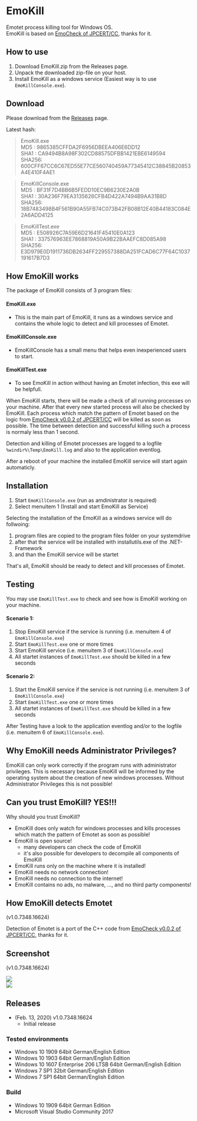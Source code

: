 # EmoKill

Emotet process killing tool for Windows OS.  
EmoKill is based on [EmoCheck of JPCERT/CC](https://github.com/JPCERTCC/EmoCheck), thanks for it.

## How to use

1. Download EmoKill.zip from the Releases page.
2. Unpack the downloaded zip-file on your host.
3. Install EmoKill as a windows service (Easiest way is to use `EmoKillConsole.exe`).

## Download

Please download from the [Releases](https://github.com/ZiMADE/EmoKill/releases) page.

Latest hash:  

> EmoKill.exe  
>   MD5   : 9865385CFFDA2F6956DBEEA406E6DD12  
>   SHA1  : CA9494B8A98F302CD88575DFBB1421EBE6149594  
>   SHA256: 600CFF67CC6C67ED55E77CE560740459A77345412C38845B20853A4E410F4AE1  

> EmoKillConsole.exe  
>   MD5   : BF31F7D4BB6B5FEDD10EC9B6230E2A0B  
>   SHA1  : 30A236F79EA3135626CFB4D422A7494B9AA31B8D  
>   SHA256: 18B7483498B4F561B90A55FB74C073B42FB08B12E40B44183C084E2A6ADD4125  

> EmoKillTest.exe  
>   MD5   : E508926C7A59E6D21641F45410E0A123  
>   SHA1  : 337576963EE7868819A50A9B22BAAEFC8D085A98  
>   SHA256: E3D979E0D1911736DB2634FF229557388DA251FCAD6C77F64C1037191617B7D3  

## How EmoKill works

The package of EmoKill consists of 3 program files: 
#### EmoKill.exe
- This is the main part of EmoKill, it runs as a windows service and contains the whole logic to detect and kill processes of Emotet.  
#### EmoKillConsole.exe
- EmoKillConsole has a small menu that helps even inexperienced users to start.
#### EmoKillTest.exe
- To see EmoKill in action without having an Emotet infection, this exe will be helpfull.

When EmoKill starts, there will be made a check of all running processes on your machine. After that every new started process will also be checked by EmoKill. Each process which match the pattern of Emotet based on the logic from [EmoCheck v0.0.2 of JPCERT/CC](https://github.com/JPCERTCC/EmoCheck) will be killed as soon as possible. The time between detection and successful killing such a process is normaly less than 1 second.

Detection and killing of Emotet processes are logged to a logfile `%windir%\Temp\EmoKill.log` and also to the application eventlog.

After a reboot of your machine the installed EmoKill service will start again automaticly.

## Installation

1. Start `EmoKillConsole.exe` (run as amdinistrator is required)
2. Select menuitem 1 (Install and start EmoKill as Service)

Selecting the installation of the EmoKill as a windows service will do follwoing: 
1. program files are copied to the program files folder on your systemdrive
2. after that the service will be installed with installutils.exe of the .NET-Framework
3. and than the EmoKill service will be startet

That's all, EmoKill should be ready to detect and kill processes of Emotet.

## Testing

You may use `EmoKillTest.exe` to check and see how is EmoKill working on your machine. 

#### Scenario 1: 
1. Stop EmoKill service if the service is running (i.e. menuitem 4 of `EmoKillConsole.exe`)
2. Start `EmoKillTest.exe` one or more times
3. Start EmoKill service (i.e. menuitem 3 of `EmoKillConsole.exe`)
4. All startet instances of `EmoKillTest.exe` should be killed in a few seconds

#### Scenario 2: 
1. Start the EmoKill service if the service is not running (i.e. menuitem 3 of `EmoKillConsole.exe`)
2. Start `EmoKillTest.exe` one or more times
3. All startet instances of `EmoKillTest.exe` should be killed in a few seconds

After Testing have a look to the application eventlog and/or to the logfile (i.e. menuitem 6 of `EmoKillConsole.exe`).

## Why EmoKill needs Administrator Privileges?

EmoKill can only work correctly if the program runs with administrator privileges. This is necessary because  EmoKill will be informed by the operating system about the creation of new windows processes. Without Administrator Privileges this is not possible! 

## Can you trust EmoKill? YES!!!

Why should you trust EmoKill?
- EmoKill does only watch for windows processes and kills processes which match the pattern of Emotet as soon as possible!
- EmoKill is open source!
  - many developers can check the code of EmoKill
  - it's also possible for developers to decompile all components of EmoKill
- EmoKill runs only on the machine where it is installed!
- EmoKill needs no network connection!
- EmoKill needs no connection to the internet!
- EmoKill contains no ads, no malware, ..., and no third party components!

## How EmoKill detects Emotet

(v1.0.7348.16624)  

Detection of Emotet is a port of the C++ code from [EmoCheck v0.0.2 of JPCERT/CC](https://github.com/JPCERTCC/EmoCheck), thanks for it.

## Screenshot

(v1.0.7348.16624)  
<div align="left"><img src="./img/EmoKillConsole.png"></div>
<div align="left"><img src="./img/EmoKillTest.png"></div>

## Releases

- (Feb. 13, 2020) v1.0.7348.16624
  - Initial release

### Tested environments

- Windows 10 1909 64bit German/English Edition
- Windows 10 1903 64bit German/English Edition
- Windows 10 1607 Enterprise 206 LTSB 64bit German/English Edition
- Windows 7 SP1 32bit German/English Edition
- Windows 7 SP1 64bit German/English Edition

### Build

- Windows 10 1909 64bit German Edition
- Microsoft Visual Studio Community 2017
